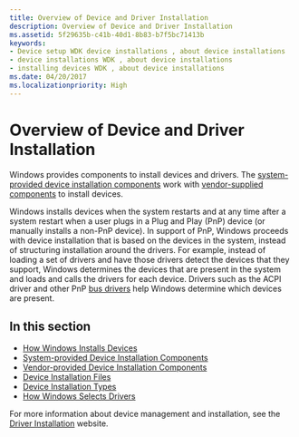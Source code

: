 ```yaml
---
title: Overview of Device and Driver Installation
description: Overview of Device and Driver Installation
ms.assetid: 5f29635b-c41b-40d1-8b83-b7f5bc71413b
keywords:
- Device setup WDK device installations , about device installations
- device installations WDK , about device installations
- installing devices WDK , about device installations
ms.date: 04/20/2017
ms.localizationpriority: High
---
```


# Overview of Device and Driver Installation





Windows provides components to install devices and drivers. The [system-provided device installation components](system-provided-device-installation-components.md) work with [vendor-supplied components](vendor-provided-device-installation-components.md) to install devices.

Windows installs devices when the system restarts and at any time after a system restart when a user plugs in a Plug and Play (PnP) device (or manually installs a non-PnP device). In support of PnP, Windows proceeds with device installation that is based on the devices in the system, instead of structuring installation around the drivers. For example, instead of loading a set of drivers and have those drivers detect the devices that they support, Windows determines the devices that are present in the system and loads and calls the drivers for each device. Drivers such as the ACPI driver and other PnP [bus drivers](https://docs.microsoft.com/windows-hardware/drivers/kernel/bus-drivers) help Windows determine which devices are present.

## In this section


-   [How Windows Installs Devices](how-windows-installs-devices.md)
-   [System-provided Device Installation Components](system-provided-device-installation-components.md)
-   [Vendor-provided Device Installation Components](vendor-provided-device-installation-components.md)
-   [Device Installation Files](device-installation-files.md)
-   [Device Installation Types](device-installation-types.md)
-   [How Windows Selects Drivers](how-setup-selects-drivers.md)

For more information about device management and installation, see the [Driver Installation](https://go.microsoft.com/fwlink/p/?linkid=70230) website.

 

 





